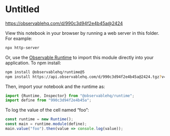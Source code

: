 # Untitled

https://observablehq.com/d/990c3d94f2e4b45a@2424

View this notebook in your browser by running a web server in this folder. For
example:

~~~sh
npx http-server
~~~

Or, use the [Observable Runtime](https://github.com/observablehq/runtime) to
import this module directly into your application. To npm install:

~~~sh
npm install @observablehq/runtime@5
npm install https://api.observablehq.com/d/990c3d94f2e4b45a@2424.tgz?v=3
~~~

Then, import your notebook and the runtime as:

~~~js
import {Runtime, Inspector} from "@observablehq/runtime";
import define from "990c3d94f2e4b45a";
~~~

To log the value of the cell named “foo”:

~~~js
const runtime = new Runtime();
const main = runtime.module(define);
main.value("foo").then(value => console.log(value));
~~~
